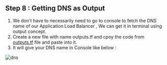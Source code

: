 ## Step 8 : Getting DNS as Output

1. We don't have to necessarily need to go to console to fetch the DNS name of our Application Load Balancer , We can get it in terminal using output concept.
2. Create a new file with name outputs.tf and cpoy the code from [outputs.tf](https://github.com/mathesh-me/two-tier-architecture-aws-using-terraform/blob/main/Two%20tier%20architecture%20i%20AWS%20using%20terraform/outputs.tf) file and paste into it.
3. It will give your DNS name in Console like below :

![dns](https://github.com/mathesh-me/two-tier-architecture-aws-using-terraform/assets/144098846/9280b057-6a8e-40d3-adf9-9e7b28289cfd)
